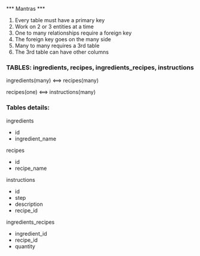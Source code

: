 *** Mantras *** 
1. Every table must have a primary key
2. Work on 2 or 3 entities at a time
3. One to many relationships require a foreign key
4. The foreign key goes on the many side
5. Many to many requires a 3rd table
6. The 3rd table can have other columns

### TABLES: ingredients, recipes, ingredients_recipes, instructions

ingredients(many) <==> recipes(many)

recipes(one) <==> instructions(many)
### Tables details:

ingredients
- id 
- ingredient_name

recipes
- id
- recipe_name

instructions
- id
- step
- description
- recipe_id

ingredients_recipes
- ingredient_id
- recipe_id
- quantity